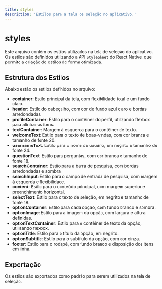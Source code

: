 ```yaml
---
title: styles
description: 'Estilos para a tela de seleção no aplicativo.'
---
```


# styles

Este arquivo contém os estilos utilizados na tela de seleção do aplicativo. Os estilos são definidos utilizando a API `StyleSheet` do React Native, que permite a criação de estilos de forma otimizada.

## Estrutura dos Estilos

Abaixo estão os estilos definidos no arquivo:

- **container**: Estilo principal da tela, com flexibilidade total e um fundo claro.
- **header**: Estilo do cabeçalho, com cor de fundo azul claro e bordas arredondadas.
- **profileContainer**: Estilo para o contêiner do perfil, utilizando flexbox para alinhar os itens.
- **textContainer**: Margem à esquerda para o contêiner de texto.
- **welcomeText**: Estilo para o texto de boas-vindas, com cor branca e tamanho de fonte 20.
- **usernameText**: Estilo para o nome de usuário, em negrito e tamanho de fonte 24.
- **questionText**: Estilo para perguntas, com cor branca e tamanho de fonte 18.
- **searchContainer**: Estilo para a barra de pesquisa, com bordas arredondadas e sombra.
- **searchInput**: Estilo para o campo de entrada de pesquisa, com margem à esquerda e flexibilidade.
- **content**: Estilo para o conteúdo principal, com margem superior e preenchimento horizontal.
- **selectText**: Estilo para o texto de seleção, em negrito e tamanho de fonte 18.
- **optionContainer**: Estilo para cada opção, com fundo branco e sombra.
- **optionImage**: Estilo para a imagem da opção, com largura e altura definidas.
- **optionTextContainer**: Estilo para o contêiner de texto da opção, utilizando flexbox.
- **optionTitle**: Estilo para o título da opção, em negrito.
- **optionSubtitle**: Estilo para o subtítulo da opção, com cor cinza.
- **footer**: Estilo para o rodapé, com fundo branco e disposição dos itens em linha.

## Exportação

Os estilos são exportados como padrão para serem utilizados na tela de seleção.